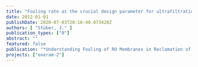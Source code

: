 ```yaml
---
title: "Fouling rate as the crucial design parameter for ultrafiltration of secondary effluents."
date: 2012-01-01
publishDate: 2020-07-03T20:16:40.073428Z
authors: [ "Stüber, J." ]
publication_types: ["0"]
abstract: ""
featured: false
publication: "*Understanding Fouling of RO Membranes in Reclamation of Secondary Effluent and its Minimization by Pre-Treatment.*"
projects: ["oxeram-2"]
---
```


